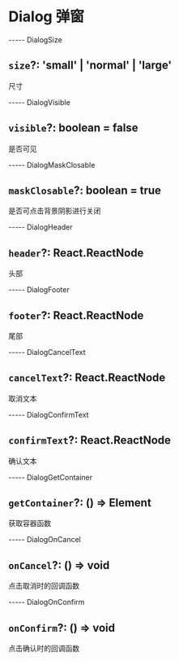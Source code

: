 # Dialog 弹窗

----- DialogSize

## `size`?: 'small' | 'normal' | 'large'

尺寸

----- DialogVisible

## `visible`?: boolean = false

是否可见

----- DialogMaskClosable

## `maskClosable`?: boolean = true

是否可点击背景阴影进行关闭

----- DialogHeader

## `header`?: React.ReactNode

头部

----- DialogFooter

## `footer`?: React.ReactNode

尾部

----- DialogCancelText

## `cancelText`?: React.ReactNode

取消文本

----- DialogConfirmText

## `confirmText`?: React.ReactNode

确认文本

----- DialogGetContainer

## `getContainer`?: () => Element

获取容器函数

----- DialogOnCancel

## `onCancel`?: () => void

点击取消时的回调函数

----- DialogOnConfirm

## `onConfirm`?: () => void

点击确认时的回调函数